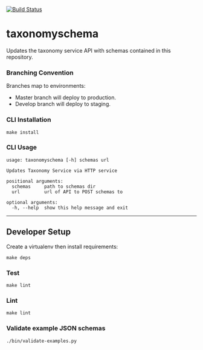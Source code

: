 [![Build Status](https://travis-ci.org/JiscRDSS/taxonomyschema.svg?branch=develop)](https://travis-ci.org/JiscRDSS/taxonomyschema)

# taxonomyschema
Updates the taxonomy service API with schemas contained in this repository.


### Branching Convention
Branches map to environments:
- Master branch will deploy to production.
- Develop branch will deploy to staging.


### CLI Installation
```
make install
```


### CLI Usage
```
usage: taxonomyschema [-h] schemas url

Updates Taxonomy Service via HTTP service

positional arguments:
  schemas     path to schemas dir
  url         url of API to POST schemas to

optional arguments:
  -h, --help  show this help message and exit
 ```





-----------------------------------------------------------

## Developer Setup

Create a virtualenv then install requirements:
```
make deps
```

### Test
```
make lint
```

### Lint
```
make lint
```

### Validate example JSON schemas
```
./bin/validate-examples.py
```

